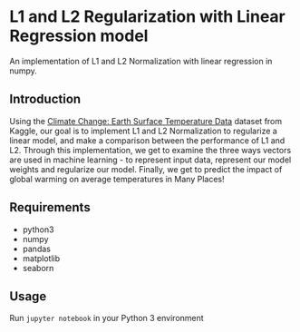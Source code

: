 # L1 and L2 Regularization with Linear Regression model
An implementation of L1 and L2 Normalization with linear regression in numpy.

## Introduction
Using the [Climate Change: Earth Surface Temperature Data](https://www.kaggle.com/berkeleyearth/climate-change-earth-surface-temperature-data) dataset from Kaggle, our goal is to implement L1 and L2 Normalization to regularize a linear model, and make a comparison between the performance of L1 and L2. Through this implementation, we get to examine the three ways vectors are used in machine learning - to represent input data, represent our model weights and regularize our model. Finally, we get to predict the impact of global warming on average temperatures in Many Places!

## Requirements
* python3
* numpy
* pandas
* matplotlib
* seaborn

## Usage
Run `jupyter notebook` in your Python 3 environment



